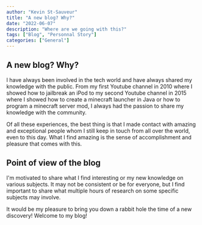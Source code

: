 ```yaml
---
author: "Kevin St-Sauveur"
title: "A new blog? Why?"
date: "2022-06-07"
description: "Where are we going with this?"
tags: ["Blog", "Personnal Story"]
categories: ["General"]
---
```


## A new blog? Why?
I have always been involved in the tech world and have always shared my knowledge with the public. From my first Youtube channel in 2010 where I showed how to jailbreak an iPod to my second Youtube channel in 2015 where I showed how to create a minecraft launcher in Java or how to program a minecraft server mod, I always had the passion to share my knowledge with the community.

Of all these experiences, the best thing is that I made contact with amazing and exceptional people whom I still keep in touch from all over the world, even to this day. What I find amazing is the sense of accomplishment and pleasure that comes with this.

## Point of view of the blog
I'm motivated to share what I find interesting or my new knowledge on various subjects. It may not be consistent or be for everyone, but I find important to share what multiple hours of research on some specific subjects may involve.

It would be my pleasure to bring you down a rabbit hole the time of a new discovery!
Welcome to my blog!